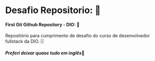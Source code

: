# Desafio Repositorio: :open_file_folder:

#### First Git Github Repository - DIO:   :love_letter:

 

Repositório para cumprimento de desafio do curso de desenvolvedor fullstack da DIO. :file_cabinet:

__*Preferi deixar quase tudo em inglês*__:speech_balloon:
